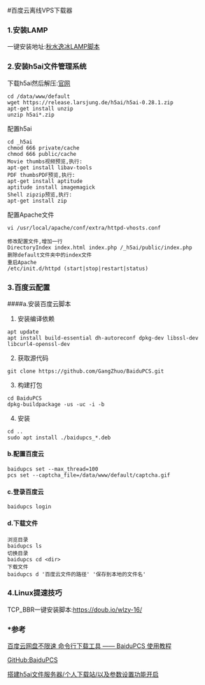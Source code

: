 #百度云离线VPS下载器

### 1.安装LAMP 

一键安装地址:[秋水逸冰LAMP脚本](lamp.sh/install.html)

### 2.安装h5ai文件管理系统

下载h5ai然后解压:[官网](https://larsjung.de/h5ai/)

```shell
cd /data/www/default
wget https://release.larsjung.de/h5ai/h5ai-0.28.1.zip
apt-get install unzip 
unzip h5ai*.zip
```

配置h5ai

```shell
cd _h5ai
chmod 666 private/cache 
chmod 666 public/cache
Movie thumbs视频预览,执行:
apt-get install libav-tools
PDF thumbsPDF预览,执行:
apt-get install aptitude
aptitude install imagemagick
Shell zipzip预览,执行:
apt-get install zip
```

配置Apache文件

```
vi /usr/local/apache/conf/extra/httpd-vhosts.conf

修改配置文件,增加一行
DirectoryIndex index.html index.php /_h5ai/public/index.php
删除default文件夹中的index文件
重启Apache
/etc/init.d/httpd (start|stop|restart|status)
```

### 3.百度云配置

####a.安装百度云脚本

1. 安装编译依赖

```
apt update
apt install build-essential dh-autoreconf dpkg-dev libssl-dev libcurl4-openssl-dev
```

2. 获取源代码

```
git clone https://github.com/GangZhuo/BaiduPCS.git

```

3. 构建打包

```
cd BaiduPCS
dpkg-buildpackage -us -uc -i -b
```

4. 安装

```
cd ..
sudo apt install ./baidupcs_*.deb
```

#### b.配置百度云

```
baidupcs set --max_thread=100
pcs set --captcha_file=/data/www/default/captcha.gif
```

#### c.登录百度云

```
baidupcs login
```

#### d.下载文件

````
浏览目录
baidupcs ls
切换目录
baidupcs cd <dir>
下载文件
baidupcs d '百度云文件的路径' '保存到本地的文件名'
````

### 4.Linux提速技巧

TCP_BBR一键安装脚本:https://doub.io/wlzy-16/



### *参考

[百度云网盘不限速 命令行下载工具 —— BaiduPCS 使用教程](https://doub.io/wlzy-35/)

[GitHub:BaiduPCS](https://github.com/GangZhuo/BaiduPCS)

[搭建h5ai文件服务器/个人下载站/以及参数设置功能开启](https://ipe6.com/?p=354)